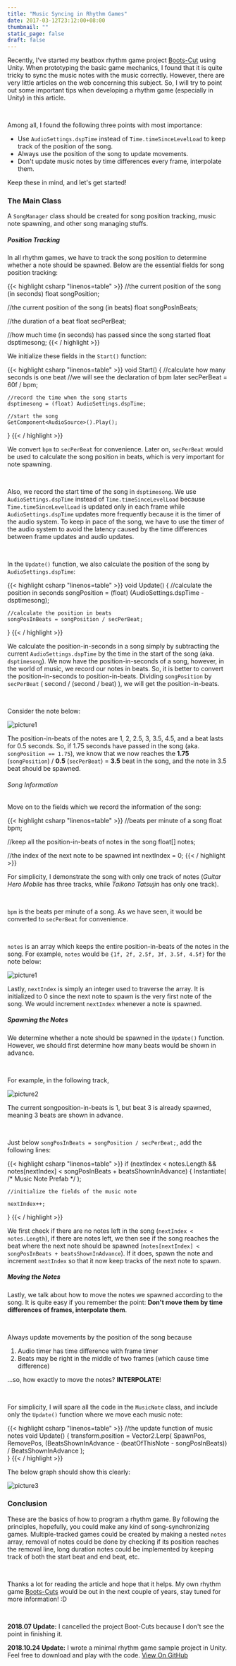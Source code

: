 ```yaml
---
title: "Music Syncing in Rhythm Games"
date: 2017-03-12T23:12:00+08:00
thumbnail: ""
static_page: false
draft: false
---
```

Recently, I've started my beatbox rhythm game project [Boots-Cut](/boots-cuts) using Unity. When prototyping the basic game mechanics, I found that it is quite tricky to sync the music notes with the music correctly. However, there are very little articles on the web concerning this subject. So, I will try to point out some important tips when developing a rhythm game (especially in Unity) in this article.

<br />

Among all, I found the following three points with most importance:

* Use `AudioSettings.dspTime` instead of `Time.timeSinceLevelLoad` to keep track of the position of the song.
* Always use the position of the song to update movements.
* Don't update music notes by time differences every frame, interpolate them.

Keep these in mind, and let's get started!

### The Main Class
A `SongManager` class should be created for song position tracking, music note spawning, and other song managing stuffs.

##### Position Tracking
In all rhythm games, we have to track the song position to determine whether a note should be spawned. Below are the essential fields for song position tracking:

{{< highlight csharp "linenos=table" >}}
//the current position of the song (in seconds)
float songPosition;

//the current position of the song (in beats)
float songPosInBeats;

//the duration of a beat
float secPerBeat;

//how much time (in seconds) has passed since the song started
float dsptimesong;
{{< / highlight >}}

We initialize these fields in the `Start()` function:

{{< highlight csharp "linenos=table" >}}
void Start()
{
    //calculate how many seconds is one beat
    //we will see the declaration of bpm later
    secPerBeat = 60f / bpm;
    
    //record the time when the song starts
    dsptimesong = (float) AudioSettings.dspTime;

    //start the song
    GetComponent<AudioSource>().Play();
}
{{< / highlight >}}

We convert `bpm` to `secPerBeat` for convenience. Later on, `secPerBeat` would be used to calculate the song position in beats, which is very important for note spawning.

<br />

Also, we record the start time of the song in `dsptimesong`. We use `AudioSettings.dspTime` instead of `Time.timeSinceLevelLoad` because `Time.timeSinceLevelLoad` is updated only in each frame while `AudioSettings.dspTime` updates more frequently because it is the timer of the audio system. To keep in pace of the song, we have to use the timer of the audio system to avoid the latency caused by the time differences between frame updates and audio updates.

<br />

In the `Update()` function, we also calculate the position of the song by `AudioSettings.dspTime`:

{{< highlight csharp "linenos=table" >}}
void Update()
{
    //calculate the position in seconds
    songPosition = (float) (AudioSettings.dspTime - dsptimesong);

    //calculate the position in beats
    songPosInBeats = songPosition / secPerBeat;
}
{{< / highlight >}}

We calculate the position-in-seconds in a song simply by subtracting the current `AudioSettings.dspTime` by the time in the start of the song (aka. `dsptimesong`). We now have the position-in-seconds of a song, however, in the world of music, we record our notes in beats. So, it is better to convert the position-in-seconds to position-in-beats. Dividing `songPosition` by `secPerBeat` ( second / (second / beat) ), we will get the position-in-beats.

<br />

Consider the note below:

![picture1](/posts/music-syncing-in-rhythm-games/pic1.png)

The position-in-beats of the notes are 1, 2, 2.5, 3, 3.5, 4.5, and a beat lasts for 0.5 seconds. So, if 1.75 seconds have passed in the song (aka. `songPosition == 1.75`), we know that we now reaches the **1.75** (`songPosition`) / **0.5** (`secPerBeat`) = **3.5** beat in the song, and the note in 3.5 beat should be spawned.

###### Song Information
Move on to the fields which we record the information of the song:

{{< highlight csharp "linenos=table" >}}
//beats per minute of a song
float bpm;

//keep all the position-in-beats of notes in the song
float[] notes;

//the index of the next note to be spawned
int nextIndex = 0;
{{< / highlight >}}

For simplicity, I demonstrate the song with only one track of notes (*Guitar Hero Mobile* has three tracks, while *Taikono Tatsujin* has only one track).

<br />

`bpm` is the beats per minute of a song. As we have seen, it would be converted to `secPerBeat` for convenience.

<br />

`notes` is an array which keeps the entire position-in-beats of the notes in the song. For example, `notes` would be `{1f, 2f, 2.5f, 3f, 3.5f, 4.5f}` for the note below:

![picture1](/posts/music-syncing-in-rhythm-games/pic1.png)

Lastly, `nextIndex` is simply an integer used to traverse the array. It is initialized to 0 since the next note to spawn is the very first note of the song. We would increment `nextIndex` whenever a note is spawned.

##### Spawning the Notes
We determine whether a note should be spawned in the `Update()` function. However, we should first determine how many beats would be shown in advance.

<br />

For example, in the following track,

![picture2](/posts/music-syncing-in-rhythm-games/pic2.png)

The current songposition-in-beats is 1, but beat 3 is already spawned, meaning 3 beats are shown in advance.

<br />

Just below `songPosInBeats = songPosition / secPerBeat;`, add the following lines:

{{< highlight csharp "linenos=table" >}}
if (nextIndex < notes.Length && notes[nextIndex] < songPosInBeats + beatsShownInAdvance)
{
    Instantiate( /* Music Note Prefab */ );

    //initialize the fields of the music note

    nextIndex++;
}
{{< / highlight >}}

We first check if there are no notes left in the song (`nextIndex < notes.Length`), if there are notes left, we then see if the song reaches the beat where the next note should be spawned (`notes[nextIndex] < songPosInBeats + beatsShownInAdvance`). If it does, spawn the note and increment `nextIndex` so that it now keep tracks of the next note to spawn.

##### Moving the Notes
Lastly, we talk about how to move the notes we spawned according to the song. It is quite easy if you remember the point: **Don't move them by time differences of frames, interpolate them**.

<br />

Always update movements by the position of the song because

1. Audio timer has time difference with frame timer
2. Beats may be right in the middle of two frames (which cause time difference)

...so, how exactly to move the notes? **INTERPOLATE**!

<br />

For simplicity, I will spare all the code in the `MusicNote` class, and include only the `Update()` function where we move each music note:

{{< highlight csharp "linenos=table" >}}
//the update function of music notes
void Update()
{
    transform.position = Vector2.Lerp(
        SpawnPos,
        RemovePos,
        (BeatsShownInAdvance - (beatOfThisNote - songPosInBeats)) / BeatsShownInAdvance
    );    
}
{{< / highlight >}}

The below graph should show this clearly:

![picture3](/posts/music-syncing-in-rhythm-games/pic3.png)

### Conclusion
These are the basics of how to program a rhythm game. By following the principles, hopefully, you could make any kind of song-synchronizing games. Multiple-tracked games could be created by making a nested `notes` array, removal of notes could be done by checking if its position reaches the removal line, long duration notes could be implemented by keeping track of both the start beat and end beat, etc.

<br />

Thanks a lot for reading the article and hope that it helps. My own rhythm game [Boots-Cuts](/boots-cuts) would be out in the next couple of years, stay tuned for more information! :D

<br />

**2018.07 Update:** I cancelled the project Boot-Cuts because I don't see the point in finishing it.

**2018.10.24 Update:** I wrote a minimal rhythm game sample project in Unity. Feel free to download and play with the code. [View On GitHub](https://github.com/YuChaoGithub/Rhythm-Game-Sample)